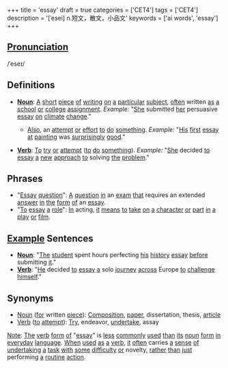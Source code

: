 +++
title = 'essay'
draft = true
categories = ['CET4']
tags = ['CET4']
description = '[ˈesei] n.短文，散文，小品文'
keywords = ['ai words', 'essay']
+++

## [Pronunciation](/post/pronunciation/)
/ˈeseɪ/

## Definitions
- **[Noun](/post/noun/)**: [A](/post/a/) [short](/post/short/) [piece](/post/piece/) [of](/post/of/) [writing](/post/writing/) [on](/post/on/) [a](/post/a/) [particular](/post/particular/) [subject](/post/subject/), [often](/post/often/) written [as](/post/as/) [a](/post/a/) [school](/post/school/) [or](/post/or/) [college](/post/college/) [assignment](/post/assignment/). _Example:_ "[She](/post/she/) submitted [her](/post/her/) persuasive [essay](/post/essay/) [on](/post/on/) [climate](/post/climate/) [change](/post/change/)."
  - [Also](/post/also/), an [attempt](/post/attempt/) [or](/post/or/) [effort](/post/effort/) [to](/post/to/) [do](/post/do/) [something](/post/something/). _Example:_ "[His](/post/his/) [first](/post/first/) [essay](/post/essay/) [at](/post/at/) [painting](/post/painting/) was [surprisingly](/post/surprisingly/) [good](/post/good/)."

- **[Verb](/post/verb/)**: [To](/post/to/) [try](/post/try/) [or](/post/or/) [attempt](/post/attempt/) ([to](/post/to/) [do](/post/do/) [something](/post/something/)). _Example:_ "[She](/post/she/) decided [to](/post/to/) [essay](/post/essay/) [a](/post/a/) [new](/post/new/) [approach](/post/approach/) [to](/post/to/) solving [the](/post/the/) [problem](/post/problem/)."

## Phrases
- "[Essay](/post/essay/) [question](/post/question/)": [A](/post/a/) [question](/post/question/) [in](/post/in/) an [exam](/post/exam/) [that](/post/that/) requires an extended [answer](/post/answer/) [in](/post/in/) [the](/post/the/) [form](/post/form/) [of](/post/of/) an [essay](/post/essay/).
- "[To](/post/to/) [essay](/post/essay/) [a](/post/a/) [role](/post/role/)": [In](/post/in/) acting, [it](/post/it/) [means](/post/means/) [to](/post/to/) [take](/post/take/) [on](/post/on/) [a](/post/a/) [character](/post/character/) [or](/post/or/) [part](/post/part/) [in](/post/in/) [a](/post/a/) [play](/post/play/) [or](/post/or/) [film](/post/film/).
  
## [Example](/post/example/) Sentences
- **[Noun](/post/noun/)**: "[The](/post/the/) [student](/post/student/) spent hours perfecting [his](/post/his/) [history](/post/history/) [essay](/post/essay/) [before](/post/before/) submitting [it](/post/it/)."
- **[Verb](/post/verb/)**: "[He](/post/he/) decided [to](/post/to/) [essay](/post/essay/) [a](/post/a/) solo [journey](/post/journey/) [across](/post/across/) Europe [to](/post/to/) [challenge](/post/challenge/) [himself](/post/himself/)."

## Synonyms
- [Noun](/post/noun/) ([for](/post/for/) written [piece](/post/piece/)): [Composition](/post/composition/), [paper](/post/paper/), dissertation, thesis, [article](/post/article/)
- [Verb](/post/verb/) ([to](/post/to/) [attempt](/post/attempt/)): [Try](/post/try/), endeavor, [undertake](/post/undertake/), assay

[Note](/post/note/): [The](/post/the/) [verb](/post/verb/) [form](/post/form/) [of](/post/of/) "[essay](/post/essay/)" is [less](/post/less/) [commonly](/post/commonly/) [used](/post/used/) [than](/post/than/) [its](/post/its/) [noun](/post/noun/) [form](/post/form/) [in](/post/in/) [everyday](/post/everyday/) [language](/post/language/). [When](/post/when/) [used](/post/used/) [as](/post/as/) [a](/post/a/) [verb](/post/verb/), [it](/post/it/) [often](/post/often/) carries [a](/post/a/) [sense](/post/sense/) [of](/post/of/) [undertaking](/post/undertaking/) [a](/post/a/) [task](/post/task/) [with](/post/with/) [some](/post/some/) [difficulty](/post/difficulty/) [or](/post/or/) novelty, [rather](/post/rather/) [than](/post/than/) [just](/post/just/) performing [a](/post/a/) [routine](/post/routine/) [action](/post/action/).
